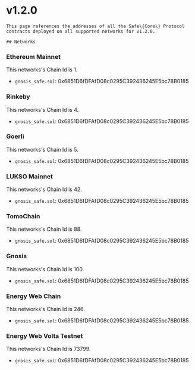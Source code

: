 # v1.2.0

    This page references the addresses of all the Safe\{Core\} Protocol contracts deployed on all supported networks for v1.2.0.

    ## Networks

### Ethereum Mainnet

This networks's Chain Id is 1.

- `gnosis_safe.sol`: 0x6851D6fDFAfD08c0295C392436245E5bc78B0185


### Rinkeby

This networks's Chain Id is 4.

- `gnosis_safe.sol`: 0x6851D6fDFAfD08c0295C392436245E5bc78B0185


### Goerli

This networks's Chain Id is 5.

- `gnosis_safe.sol`: 0x6851D6fDFAfD08c0295C392436245E5bc78B0185


### LUKSO Mainnet

This networks's Chain Id is 42.

- `gnosis_safe.sol`: 0x6851D6fDFAfD08c0295C392436245E5bc78B0185


### TomoChain

This networks's Chain Id is 88.

- `gnosis_safe.sol`: 0x6851D6fDFAfD08c0295C392436245E5bc78B0185


### Gnosis

This networks's Chain Id is 100.

- `gnosis_safe.sol`: 0x6851D6fDFAfD08c0295C392436245E5bc78B0185


### Energy Web Chain

This networks's Chain Id is 246.

- `gnosis_safe.sol`: 0x6851D6fDFAfD08c0295C392436245E5bc78B0185


### Energy Web Volta Testnet

This networks's Chain Id is 73799.

- `gnosis_safe.sol`: 0x6851D6fDFAfD08c0295C392436245E5bc78B0185


    